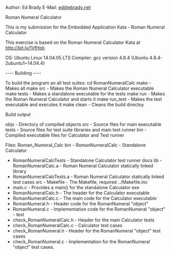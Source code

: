 Author:  Ed Brady
E-Mail: ed@ebrady.net


Roman Numeral Calculator

This is my submission for the Embedded Application Kata -
Roman Numeral Calculator

This exercise is based on the Roman Numeral Calculator Kata at
http://bit.ly/1VfHqlj.

OS:  Ubuntu Linux 14.04.05 LTS
Compiler: gcc version 4.8.4 (Ubuntu 4.8.4-2ubuntu1~14.04.4)

---- Building ----

To build the program an all test suites:
cd RomanNumeralCalc
make            - Makes all 
make src        - Makes the Roman Numeral Calculator executable
make tests      - Makes a standalone executable for the tests
make run        - Makes the Roman Numeral Calculator and starts it
make run_test   - Makes the test executable and executes it
make clean      - Cleans the build directoy

Build output

objs - Directory of compiled objects
src - Source files for main executable
tests - Source files for test suite libraries and main test runner
bin - Compiled executable files for Calculator and Test runner

Files:
Roman_Numeral_Calc
bin
\- RomanNumeralCalc         - Standalone Calculator 
 - RomanNumeralCalcTests    - Standalone Calculator test runner
docs
lib
\- RomanNumeralCalc.a       - Roman Numeral Calculator statically linked library
 - RomanNumeralCalcTests.a  - Roman Numeral Calculator statically linked test cases
src
\- Makefile             - The Makefile, required ../Makefile.inc
 - main.c               - Provides a main() for the standalone Calculator exe
 - RomanNumeralCalc.h   - The header for the Calculator executable
 - RomanNumeralCalc.c   - The main code for the Calculator executable
 - RomanNumeral.h       - Header code for the RomanNumeral "object"
 - RomanNumeral.c       - Implementation code for the RomanNumeral "object"
\- test
 - check_RomanNumeralCalc.h - Header for the main Calculator tests
 - check_RomanNumeralCalc.c - Calculator test cases
 - check_RomanNumeral.h     - Header for the RomanNumeral "object" test cases
 - check_RomanNumeral.c     - Implementation for the RomanNumeral "object" test cases.
  

